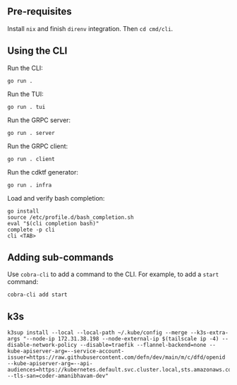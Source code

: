 ## Pre-requisites

Install `nix` and finish `direnv` integration. Then `cd cmd/cli`.

## Using the CLI

Run the CLI:

```
go run .
```

Run the TUI:

```
go run . tui
```

Run the GRPC server:

```
go run . server
```

Run the GRPC client:

```
go run . client
```

Run the cdktf generator:

```
go run . infra
```

Load and verify bash completion:

```
go install
source /etc/profile.d/bash_completion.sh
eval "$(cli completion bash)"
complete -p cli
cli <TAB>
```

## Adding sub-commands

Use `cobra-cli` to add a command to the CLI. For example, to add a `start` command:

```
cobra-cli add start
```

## k3s

```
k3sup install --local --local-path ~/.kube/config --merge --k3s-extra-args "--node-ip 172.31.38.198 --node-external-ip $(tailscale ip -4) --disable-network-policy --disable=traefik --flannel-backend=none --kube-apiserver-arg=--service-account-issuer=https://raw.githubusercontent.com/defn/dev/main/m/c/dfd/openid --kube-apiserver-arg=--api-audiences=https://kubernetes.default.svc.cluster.local,sts.amazonaws.com --tls-san=coder-amanibhavam-dev" 
```